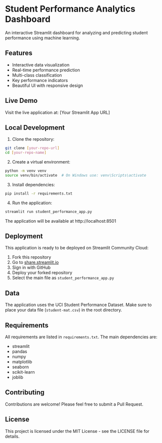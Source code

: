 # Student Performance Analytics Dashboard

An interactive Streamlit dashboard for analyzing and predicting student performance using machine learning.

## Features

- Interactive data visualization
- Real-time performance prediction
- Multi-class classification
- Key performance indicators
- Beautiful UI with responsive design

## Live Demo

Visit the live application at: [Your Streamlit App URL]

## Local Development

1. Clone the repository:
```bash
git clone [your-repo-url]
cd [your-repo-name]
```

2. Create a virtual environment:
```bash
python -m venv venv
source venv/bin/activate  # On Windows use: venv\Scripts\activate
```

3. Install dependencies:
```bash
pip install -r requirements.txt
```

4. Run the application:
```bash
streamlit run student_performance_app.py
```

The application will be available at http://localhost:8501

## Deployment

This application is ready to be deployed on Streamlit Community Cloud:

1. Fork this repository
2. Go to [share.streamlit.io](https://share.streamlit.io)
3. Sign in with GitHub
4. Deploy your forked repository
5. Select the main file as `student_performance_app.py`

## Data

The application uses the UCI Student Performance Dataset. Make sure to place your data file (`student-mat.csv`) in the root directory.

## Requirements

All requirements are listed in `requirements.txt`. The main dependencies are:
- streamlit
- pandas
- numpy
- matplotlib
- seaborn
- scikit-learn
- joblib

## Contributing

Contributions are welcome! Please feel free to submit a Pull Request.

## License

This project is licensed under the MIT License - see the LICENSE file for details. 